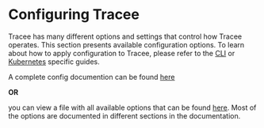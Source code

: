 # Configuring Tracee

Tracee has many different options and settings that control how Tracee operates. 
This section presents available configuration options. To learn about how to apply configuration to Tracee, please refer to the [CLI](./cli.md) or [Kubernetes](./kubernetes.md) specific guides.

A complete config documention can be found [here](./custom_configure.md)

__OR__ 

you can view a file with all available options that can be found [here](https://github.com/aquasecurity/tracee/blob/main/examples/config/global_config.yaml). Most of the options are documented in different sections in the documentation.
